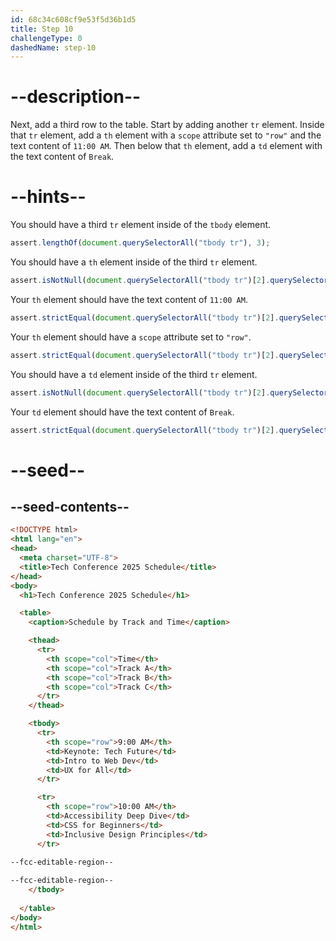 ```yaml
---
id: 68c34c608cf9e53f5d36b1d5
title: Step 10
challengeType: 0
dashedName: step-10
---
```


# --description--

Next, add a third row to the table. Start by adding another `tr` element. Inside that `tr` element, add a `th` element with a `scope` attribute set to `"row"` and the text content of `11:00 AM`. Then below that `th` element, add a `td` element with the text content of `Break`. 

# --hints--

You should have a third `tr` element inside of the `tbody` element.

```js
assert.lengthOf(document.querySelectorAll("tbody tr"), 3);
```

You should have a `th` element inside of the third `tr` element.

```js
assert.isNotNull(document.querySelectorAll("tbody tr")[2].querySelector("th"));
```

Your `th` element should have the text content of `11:00 AM`.

```js
assert.strictEqual(document.querySelectorAll("tbody tr")[2].querySelector("th")?.textContent.trim(), "11:00 AM");
```

Your `th` element should have a `scope` attribute set to `"row"`.

```js
assert.strictEqual(document.querySelectorAll("tbody tr")[2].querySelector("th")?.getAttribute("scope"), "row");
```

You should have a `td` element inside of the third `tr` element.

```js
assert.isNotNull(document.querySelectorAll("tbody tr")[2].querySelector("td"));
```

Your `td` element should have the text content of `Break`.

```js
assert.strictEqual(document.querySelectorAll("tbody tr")[2].querySelector("td")?.textContent.trim(), "Break");
``` 

# --seed--

## --seed-contents--

```html
<!DOCTYPE html>
<html lang="en">
<head>
  <meta charset="UTF-8">
  <title>Tech Conference 2025 Schedule</title>
</head>
<body>
  <h1>Tech Conference 2025 Schedule</h1>

  <table>
    <caption>Schedule by Track and Time</caption>

    <thead>
      <tr>
        <th scope="col">Time</th>
        <th scope="col">Track A</th>
        <th scope="col">Track B</th>
        <th scope="col">Track C</th>
      </tr>
    </thead>

    <tbody>
      <tr>
        <th scope="row">9:00 AM</th>
        <td>Keynote: Tech Future</td>
        <td>Intro to Web Dev</td>
        <td>UX for All</td>
      </tr>

      <tr>
        <th scope="row">10:00 AM</th>
        <td>Accessibility Deep Dive</td>
        <td>CSS for Beginners</td>
        <td>Inclusive Design Principles</td>
      </tr>

--fcc-editable-region--
      
--fcc-editable-region--
    </tbody>
    
  </table>
</body>
</html>
```

